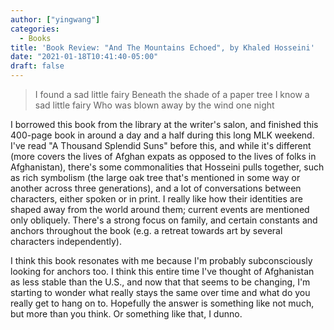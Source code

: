 ```yaml
---
author: ["yingwang"]
categories:
  - Books
title: 'Book Review: "And The Mountains Echoed", by Khaled Hosseini'
date: "2021-01-18T10:41:40-05:00"
draft: false
---
```


> I found a sad little fairy
> Beneath the shade of a paper tree
> I know a sad little fairy
> Who was blown away by the wind one night

I borrowed this book from the library at the writer's salon, and finished this
400-page book in around a day and a half during this long MLK weekend. I've read
"A Thousand Splendid Suns" before this, and while it's different (more covers
the lives of Afghan expats as opposed to the lives of folks in Afghanistan),
there's some commonalities that Hosseini pulls together, such as rich symbolism
(the large oak tree that's mentioned in some way or another across three
generations), and a lot of conversations between characters, either spoken or in
print. I really like how their identities are shaped away from the world around
them; current events are mentioned only obliquely. There's a strong focus on
family, and certain constants and anchors throughout the book (e.g. a retreat
towards art by several characters independently).

I think this book resonates with me because I'm probably subconsciously looking
for anchors too. I think this entire time I've thought of Afghanistan as less
stable than the U.S., and now that that seems to be changing, I'm starting to
wonder what really stays the same over time and what do you really get to hang
on to. Hopefully the answer is something like not much, but more than you think.
Or something like that, I dunno.
